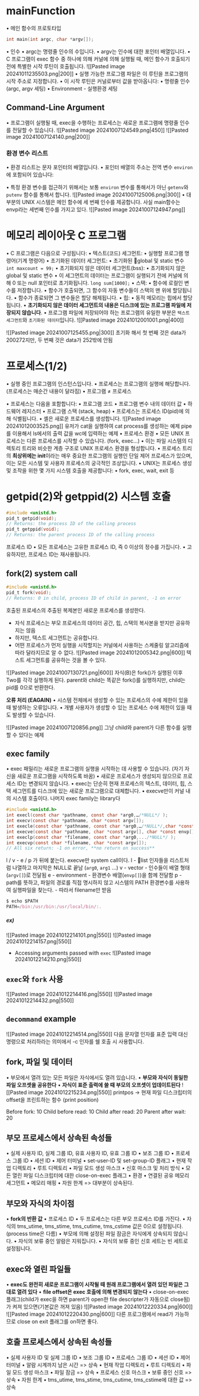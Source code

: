 # mainFunction
• 메인 함수의 프로토타입
```c
int main(int argc, char *argv[]);
```
• 인수
	• argc는 명령줄 인수의 수입니다.
	• argv는 인수에 대한 포인터 배열입니다.
• C 프로그램이 exec 함수 중 하나에 의해 커널에 의해 실행될 때, 메인 함수가 호출되기 전에 특별한 시작 루틴이 호출됩니다.
![[Pasted image 20241011235503.png|200]]
• 실행 가능한 프로그램 파일은 이 루틴을 프로그램의 시작 주소로 지정합니다.
• 이 시작 루틴은 커널로부터 값을 받아옵니다:
	• 명령줄 인수(argc, argv 세팅)
	• Environment - 실행환경 세팅
## Command-Line Argument
• 프로그램이 실행될 때, exec을 수행하는 프로세스는 새로운 프로그램에 명령줄 인수를 전달할 수 있습니다.
![[Pasted image 20241007124549.png|450]]
![[Pasted image 20241007124140.png|200]]
### 환경 변수 리스트
• 환경 리스트는 문자 포인터의 배열입니다.
• 포인터 배열의 주소는 전역 변수 `environ`에 포함되어 있습니다:

• 특정 환경 변수를 접근하기 위해서는 보통 `environ` 변수를 통해서가 아닌 `getenv`와 `putenv` 함수를 통해서 합니다.
![[Pasted image 20241007125006.png|300]]
• 대부분의 UNIX 시스템은 메인 함수에 세 번째 인수를 제공합니다.
사실 main함수는 envp라는 세번째 인수를 가지고 있다.
![[Pasted image 20241007124947.png]]
# 메모리 레이아웃 C 프로그램
• C 프로그램은 다음으로 구성됩니다:
	• 텍스트(코드) 세그먼트:
		• 실행할 프로그램 명령어(기계 명령어)
	• 초기화된 데이터 세그먼트:
		• 초기화된 global 및 static 변수
		`int maxcount = 99;`
	• 초기화되지 않은 데이터 세그먼트(bss):
		• 초기화되지 않은 global 및 static 변수
		• 이 세그먼트의 데이터는 프로그램이 실행되기 전에 커널에 의해 0 또는 null 포인터로 초기화됩니다.
		`long sum[1000];`
• 스택:
	• 함수에 로컬인 변수를 저장합니다.
	• 함수가 호출되면, 그 함수의 자동 변수들이 스택의 맨 위에 할당됩니다.
	• 함수가 종료되면 그 변수들은 할당 해제됩니다.
• 힙:
	• 동적 메모리는 힙에서 할당됩니다.
• **초기화되지 않은 데이터 세그먼트의 내용은 디스크에 있는 프로그램 파일에 저장되지 않습니다**.
• 프로그램 파일에 저장되어야 하는 프로그램의 유일한 부분은 `텍스트 세그먼트`와 `초기화된 데이터`입니다.
![[Pasted image 20241012001001.png|400]]

![[Pasted image 20241007125455.png|300]]
초기화 해서 첫 번째 것은 data가 200272지만, 두 번째 것은 data가 252밖에 안됨
# 프로세스(1/2)
• 실행 중인 프로그램의 인스턴스입니다.
• 프로세스는 프로그램의 실행에 해당합니다.(프로세스는 매순간 내용이 달라짐)
• 프로그램 ≠ 프로세스

• 프로세스는 다음을 포함합니다:
	• 프로그램 코드
	• 프로그램 변수 내의 데이터 값
	• 하드웨어 레지스터
	• 프로그램 스택 (stack, heap)
• 프로세스는 프로세스 ID(pid)에 의해 식별됩니다.
• 셸은 새로운 프로세스를 생성합니다.
![[Pasted image 20241012003525.png]]
유저가 cat을 실행하여 cat process를 생성하는 예제
pipe를 이용해서 ls에서의 출력 값을 wc에 입력하는 예제
• 프로세스 환경
	• 모든 UNIX 프로세스는 다른 프로세스를 시작할 수 있습니다. (fork, exec...)
	• 이는 파일 시스템의 디렉토리 트리와 비슷한 계층 구조로 UNIX 프로세스 환경을 형성합니다.
	• 프로세스 트리의 **최상위에는 init**이라는 매우 중요한 프로그램의 실행인 단일 제어 프로세스가 있으며, 이는 모든 시스템 및 사용자 프로세스의 궁극적인 조상입니다.
• UNIX는 프로세스 생성 및 조작을 위한 몇 가지 시스템 호출을 제공합니다:
	• fork, exec, wait, exit 등
# getpid(2)와 getppid(2) 시스템 호출
```c
#include <unistd.h>
pid_t getpid(void);
// Returns: the process ID of the calling process
pid_t getppid(void);
// Returns: the parent process ID of the calling process
```
프로세스 ID
	• 모든 프로세스는 고유한 프로세스 ID, 즉 0 이상의 정수를 가집니다.
	• 고유하지만, 프로세스 ID는 재사용됩니다.
## fork(2) system call
```c
#include <unistd.h>
pid_t fork(void);
// Returns: 0 in child, process ID of child in parent, -1 on error
```
호출된 프로세스의 추출된 복제본인 새로운 프로세스를 생성한다.
- 자식 프로세스는 부모 프로세스의 데이터 공간, 힙, 스택의 복사본을 받지만 공유하지는 않음
- 하지만, 텍스트 세그먼트는 공유합니다.
- 어떤 프로세스가 먼저 실행을 시작할지는 커널에서 사용하는 스케줄링 알고리즘에 따라 달라지므로 알 수 없다.
 ![[Pasted image 20241012005342.png|600]]
텍스트 세그먼트를 공유하는 것을 볼 수 있다.

![[Pasted image 20241007130721.png|600]]
자식(B)은 fork()가 실행된 이후 Two를 각각 실행하게 된다.
parent와 child는 똑같은 fork()를 실행하지만, child는 pid를 0으로 반환한다.

**오류 처리 (EAGAIN)**
• 시스템 전체에서 생성할 수 있는 프로세스의 수에 제한이 있을 때 발생하는 오류입니다.
• 개별 사용자가 생성할 수 있는 프로세스 수에 제한이 있을 때도 발생할 수 있습니다.

![[Pasted image 20241007120856.png]]
그냥 child와 parent가 다른 함수를 실행할 수 있다는 예제
## exec family
• exec 패밀리는 새로운 프로그램의 실행을 시작하는 데 사용할 수 있습니다. (자기 자신을 새로운 프로그램을 시작하도록 바꿈)
• 새로운 프로세스가 생성되지 않으므로 프로세스 ID는 변경되지 않습니다.
• exec는 단순히 현재 프로세스의 텍스트, 데이터, 힙, 스택 세그먼트를 디스크에 있는 새로운 프로그램으로 대체합니다.
• execve만이 커널 내의 시스템 호출이다. 나머지 exec family는 library다
```c
#include <unistd.h>
int execl(const char *pathname, const char *arg0,…/*NULL*/ );
int execv(const char *pathname, char *const argv[]);
int execle(const char *pathname, const char *arg0,…/*NULL*/,char *const envp[]);
int execve(const char *pathname, char *const argv[], char *const envp[]);
int execlp(const char *filename, const char *arg0,.../*NULL*/ );
int execvp(const char *filename, char *const argv[]);
// All six return: -1 on error, **no return on success**
```
l / v - e / p 가 뒤에 붙는다.
execve만 system call이다.
l - list 인자들을 리스트처럼 나열하고 마지막은 NULL로 끝남 (`arg0`, `arg1` ...)
v - vector - 인수들이 배열 형태(`argv[]`)로 전달됨
e - environment - 환경변수 배열(`envp[]`)을 함께 전달함
p - path를 뜻하고, 파일의 경로를 직접 명시하지 않고 시스템의 PATH 환경변수를 사용하여 실행파일을 찾는다. - 따라서 filename만 받음
```jsx
$ echo $PATH
PATH=/bin:/usr/bin:/usr/local/bin/:.
```
##### ex)
![[Pasted image 20241012214101.png|550]]
![[Pasted image 20241012214157.png|550]]
- Accessing arguments passed with `exec`
![[Pasted image 20241012214210.png|550]]
## `exec`와 `fork` 사용
![[Pasted image 20241012214416.png|550]]
![[Pasted image 20241012214432.png|550]]
## `decommand` example
![[Pasted image 20241012214514.png|550]]
다음 문자열 인자를 표준 입력 대신 명령으로 처리하라는 의미에서 -c 인자를 쉘 호출 시 사용합니다.
## fork, 파일 및 데이터
•	부모에서 열려 있는 모든 파일은 자식에서도 열려 있습니다.
•	**부모와 자식이 동일한 파일 오프셋을 공유한다**
•	**자식이 표준 출력에 쓸 때 부모의 오프셋이 업데이트된다**
![[Pasted image 20241012215234.png|550]]
printpos -> 현재 파일 디스크립터의 offset을 프린트하는 함수 (print position)

Before fork: 10
Child before read: 10
Child after read: 20
Parent after wait: 20
## 부모 프로세스에서 상속된 속성들
•	실제 사용자 ID, 실제 그룹 ID, 유효 사용자 ID, 유효 그룹 ID
•	보조 그룹 ID
•	프로세스 그룹 ID
•	세션 ID
•	제어 터미널
•	set-user-ID 및 set-group-ID 플래그
•	현재 작업 디렉토리
•	루트 디렉토리
•	파일 모드 생성 마스크
•	신호 마스크 및 처리 방식
•	모든 열린 파일 디스크립터에 대한 close-on-exec 플래그
•	환경
•	연결된 공유 메모리 세그먼트
•	메모리 매핑
•	자원 한계
=> 대부분이 상속된다.
## 부모와 자식의 차이점
•	**fork의 반환 값**
•	프로세스 ID
•	두 프로세스는 다른 부모 프로세스 ID를 가진다.
•	자식의 tms_utime, tms_stime, tms_cutime, tms_cstime 값은 0으로 설정됩니다. (process time은 다름)
•	부모에 의해 설정된 파일 잠금은 자식에게 상속되지 않습니다.
•	자식의 보류 중인 알람은 지워집니다.
•	자식의 보류 중인 신호 세트는 빈 세트로 설정됩니다.
## exec와 열린 파일들
•	**exec도 완전히 새로운 프로그램이 시작될 때 원래 프로그램에서 열려 있던 파일은 그대로 열려 있다**
•	**file offset은 exec 호출에 의해 변경되지 않는다**
•	close-on-exec 플래그(child가 exec을 하면 parent가 open한 file descripter가 자동으로 close됨)가 켜져 있으면(기본값은 꺼져 있음)
![[Pasted image 20241012220334.png|600]]
![[Pasted image 20241012220430.png|600]]
다른 프로그램에서 read가 가능하므로 close on exit 플래그를 on하면 좋다.
## 호출 프로세스에서 상속된 속성들
• 실제 사용자 ID 및 실제 그룹 ID 
• 보조 그룹 ID 
• 프로세스 그룹 ID 
• 세션 ID 
• 제어 터미널 
• 알람 시계까지 남은 시간 => 상속
• 현재 작업 디렉토리 
• 루트 디렉토리 
• 파일 모드 생성 마스크 
• 파일 잠금 => 상속
• 프로세스 신호 마스크 
• 보류 중인 신호 => 상속
• 자원 한계 
• tms_utime, tms_stime, tms_cutime, tms_cstime에 대한 값 => 상속
